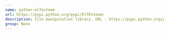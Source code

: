 ```yaml
---
name: python-elfesteem
url: https://pypi.python.org/pypi/ElfEsteem/
description: file manipulation library. URL : https://pypi.python.org/pypi/ElfEsteem/ Groups : None
group: None
---
```

